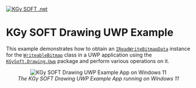 ﻿[![KGy SOFT .net](https://user-images.githubusercontent.com/27336165/124292367-c93f3d00-db55-11eb-8003-6d943ee7d7fa.png)](https://kgysoft.net)

# KGy SOFT Drawing UWP Example

This example demonstrates how to obtain an [`IReadWriteBitmapData`](https://docs.kgysoft.net/drawing/html/T_KGySoft_Drawing_Imaging_IReadWriteBitmapData.htm) instance for the [`WriteableBitmap`](https://learn.microsoft.com/en-us/uwp/api/windows.ui.xaml.media.imaging.writeablebitmap) class in a UWP application using the [`KGySoft.Drawing.Uwp`](https://www.nuget.org/packages/KGySoft.Drawing.Uwp) package and perform various operations on it.

<p align="center">
  <img alt="KGy SOFT Drawing UWP Example App on Windows 11" src="https://github.com/koszeggy/KGySoft.Drawing/assets/27336165/591aeeac-b820-4cf8-8bb4-16a48d959570"/>
  <br/><em>The KGy SOFT Drawing UWP Example App running on Windows 11</em>
</p>
